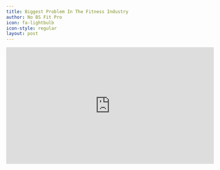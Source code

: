 ```yaml
---
title: Biggest Problem In The Fitness Industry
author: No BS Fit Pro
icon: fa-lightbulb
icon-style: regular
layout: post
---
```


<iframe width="560" height="315" src="https://www.youtube.com/embed/JjgtOI_ruGI" frameborder="0" allow="autoplay; encrypted-media" allowfullscreen></iframe>
